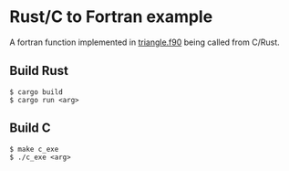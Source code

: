 # Rust/C to Fortran example

A fortran function implemented in [triangle.f90](./src/triangle.f90)
being called from C/Rust.

## Build Rust

```
$ cargo build
$ cargo run <arg>
```

## Build C

```
$ make c_exe
$ ./c_exe <arg>
```
